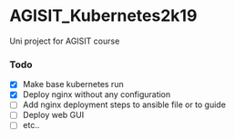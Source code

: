 # AGISIT_Kubernetes2k19
Uni project for AGISIT course

### Todo

- [x] Make base kubernetes run
- [x] Deploy nginx without any configuration
- [ ] Add nginx deployment steps to ansible file or to guide
- [ ] Deploy web GUI
- [ ] etc..
